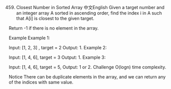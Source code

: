 459. Closest Number in Sorted Array
中文English
Given a target number and an integer array A sorted in ascending order, find the index i in A such that A[i] is closest to the given target.

Return -1 if there is no element in the array.

Example
Example 1:

Input: [1, 2, 3] , target = 2
Output: 1.
Example 2:

Input: [1, 4, 6], target = 3
Output: 1.
Example 3:

Input: [1, 4, 6], target = 5,
Output: 1 or 2.
Challenge
O(logn) time complexity.

Notice
There can be duplicate elements in the array, and we can return any of the indices with same value.

